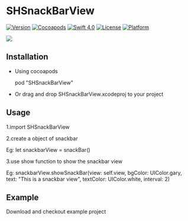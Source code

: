 

# SHSnackBarView

[![Version](https://img.shields.io/cocoapods/v/SHSnackBarView.svg?style=flat)](https://cocoapods.org/pods/SHSnackBarView)
[![Cocoapods](http://img.shields.io/badge/Cocoapods-available-green.svg?style=flat)](https://cocoapods.org/pods/SHSnackBarView)
[![Swift 4.0](https://img.shields.io/badge/Swift-4-orange.svg?style=flat)](https://developer.apple.com/swift/)
[![License](https://img.shields.io/badge/license-MIT-blue.svg?style=flat)](LICENSE)
[![Platform](https://img.shields.io/badge/platform-ios-blue.svg?style=flat)](https://cocoapods.org/pods/SHSnackBarView)

<img src="/Screenshots/Snackbar.gif" />

## Installation

- Using cocoapods

  pod "SHSnackBarView"
  
- Or drag and drop SHSnackBarView.xcodeproj to your project

## Usage 

1.import SHSnackBarView

2.create a object of snackbar 

Eg: let snackbarView = snackBar()

3.use show function to show the snackbar view

Eg: snackbarView.showSnackBar(view: self.view, bgColor: UIColor.gary, text: "This is a snackbar view", textColor: UIColor.white, interval: 2)
  
  
  
## Example
Download and checkout example project
